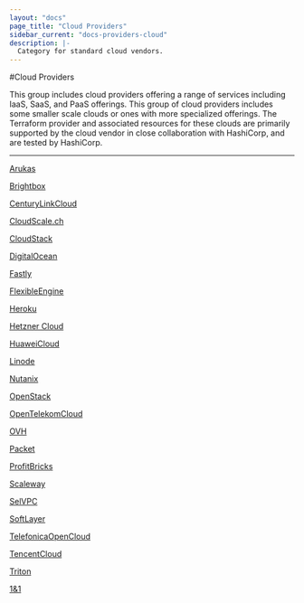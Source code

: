 ```yaml
---
layout: "docs"
page_title: "Cloud Providers"
sidebar_current: "docs-providers-cloud"
description: |-
  Category for standard cloud vendors.
---
```


#Cloud Providers

This group includes cloud providers offering a range of services including IaaS,
SaaS, and PaaS offerings. This group of cloud providers includes some smaller
scale clouds or ones with more specialized offerings. The Terraform provider
and associated resources for these clouds are primarily supported by the cloud
vendor in close collaboration with HashiCorp, and are tested by HashiCorp.

---


[Arukas](/docs/providers/arukas/index.html)

[Brightbox](/docs/providers/brightbox/index.html)

[CenturyLinkCloud](/docs/providers/clc/index.html)

[CloudScale.ch](/docs/providers/cloudscale/index.html)

[CloudStack](/docs/providers/cloudstack/index.html)

[DigitalOcean](/docs/providers/do/index.html)

[Fastly](/docs/providers/fastly/index.html)

[FlexibleEngine](/docs/providers/flexibleengine/index.html)

[Heroku](/docs/providers/heroku/index.html)

[Hetzner Cloud](/docs/providers/hcloud/index.html)

[HuaweiCloud](/docs/providers/huaweicloud/index.html)

[Linode](/docs/providers/linode/index.html)

[Nutanix](/docs/providers/nutanix/index.html)

[OpenStack](/docs/providers/openstack/index.html)

[OpenTelekomCloud](/docs/providers/opentelekomcloud/index.html)

[OVH](/docs/providers/ovh/index.html)

[Packet](/docs/providers/packet/index.html)

[ProfitBricks](/docs/providers/profitbricks/index.html)

[Scaleway](/docs/providers/scaleway/index.html)

[SelVPC](/docs/provider/selvpc/index.html)

[SoftLayer](/docs/providers/softlayer/index.html)

[TelefonicaOpenCloud](/docs/providers/telefonicaopencloud/index.html)

[TencentCloud](/docs/providers/tencentcloud/index.html)

[Triton](/docs/providers/triton/index.html)

[1&1](/docs/providers/oneandone/index.html)
